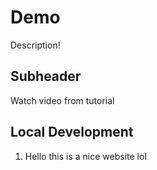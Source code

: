 # Demo 
Description!

## Subheader

Watch video from tutorial

## Local Development

1. Hello this is a nice website lol